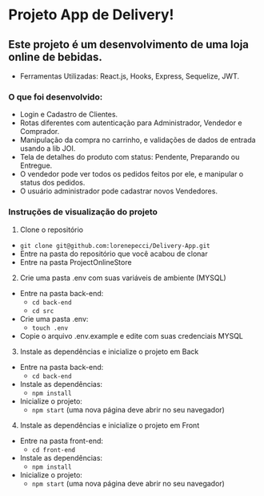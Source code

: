 # Projeto App de Delivery!

## Este projeto é um desenvolvimento de uma loja online de bebidas.
- Ferramentas Utilizadas: React.js, Hooks, Express, Sequelize, JWT.

### O que foi desenvolvido:

- Login e Cadastro de Clientes.
- Rotas diferentes com autenticação para Administrador, Vendedor e Comprador.
- Manipulação da compra no carrinho, e validações de dados de entrada usando a lib JOI.
- Tela de detalhes do produto com status: Pendente, Preparando ou Entregue.
- O vendedor pode ver todos os pedidos feitos por ele, e manipular o status dos pedidos.
- O usuário administrador pode cadastrar novos Vendedores.

### Instruções de visualização do projeto

1. Clone o repositório

- `git clone git@github.com:lorenepecci/Delivery-App.git`
- Entre na pasta do repositório que você acabou de clonar
- Entre na pasta ProjectOnlineStore

2. Crie uma pasta .env com suas variáveis de ambiente (MYSQL)

- Entre na pasta back-end:
  - `cd back-end`
  - `cd src`
- Crie uma pasta .env:
  - `touch .env`
- Copie o arquivo .env.example e edite com suas credenciais MYSQL

3. Instale as dependências e inicialize o projeto em Back

- Entre na pasta back-end:
  - `cd back-end`
- Instale as dependências:
  - `npm install`
- Inicialize o projeto:
  - `npm start` (uma nova página deve abrir no seu navegador)

4. Instale as dependências e inicialize o projeto em Front

- Entre na pasta front-end:
  - `cd front-end`
- Instale as dependências:
  - `npm install`
- Inicialize o projeto:
  - `npm start` (uma nova página deve abrir no seu navegador)




